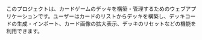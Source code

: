 このプロジェクトは、カードゲームのデッキを構築・管理するためのウェブアプリケーションです。ユーザーはカードのリストからデッキを構築し、デッキコードの生成・インポート、カード画像の拡大表示、デッキのリセットなどの機能を利用できます。